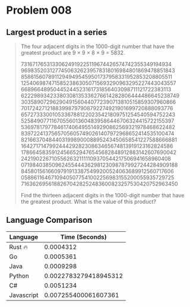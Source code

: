 # Problem 008

## Largest product in a series

>The four adjacent digits in the 1000-digit number that have the greatest product are 9 × 9 × 8 × 9 = 5832.
>
>73167176531330624919225119674426574742355349194934
>96983520312774506326239578318016984801869478851843
>85861560789112949495459501737958331952853208805511
>12540698747158523863050715693290963295227443043557
>66896648950445244523161731856403098711121722383113
>62229893423380308135336276614282806444486645238749
>30358907296290491560440772390713810515859307960866
>70172427121883998797908792274921901699720888093776
>65727333001053367881220235421809751254540594752243
>52584907711670556013604839586446706324415722155397
>53697817977846174064955149290862569321978468622482
>83972241375657056057490261407972968652414535100474
>82166370484403199890008895243450658541227588666881
>16427171479924442928230863465674813919123162824586
>17866458359124566529476545682848912883142607690042
>24219022671055626321111109370544217506941658960408
>07198403850962455444362981230987879927244284909188
>84580156166097919133875499200524063689912560717606
>05886116467109405077541002256983155200055935729725
>71636269561882670428252483600823257530420752963450
>
>Find the thirteen adjacent digits in the 1000-digit number that have the greatest product. What is the value of this product?

## Language Comparison

| Language     | Time (Seconds)        |
| ------------ | --------------------- |
| Rust 🔥      | 0.0004312             |
| Go           | 0.0005361             |
| Java         | 0.0009298             |
| Python       | 0.0022783279418945312 |
| C#           | 0.0051234             |
| Javascript   | 0.007255400061607361  |
